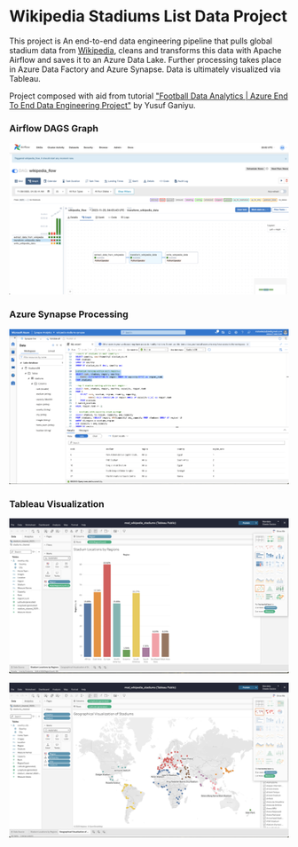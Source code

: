 # Wikipedia Stadiums List Data Project

This project is An end-to-end data engineering pipeline that pulls global stadium data from [Wikipedia](https://en.wikipedia.org/wiki/List_of_association_football_stadiums_by_capacity), cleans and transforms this data with Apache Airflow and saves it to an Azure Data Lake. 
Further processing takes place in Azure Data Factory and Azure Synapse.
Data is ultimately visualized via Tableau.

Project composed with aid from tutorial ["Football Data Analytics | Azure End To End Data Engineering Project"](https://www.youtube.com/watch?v=tKIXUqz17W8) by Yusuf Ganiyu.

### Airflow DAGS Graph

![airflow_dags](assets/wikipedia_airflow_graph.png)

### Azure Synapse Processing

![azure_synapse](assets/wikipedia_azure_synapse.png)

### Tableau Visualization

![tableau_1](assets/wikipedia_tableau_1.png)

![tableau_2](assets/wikipedia_tableau_2.png)
